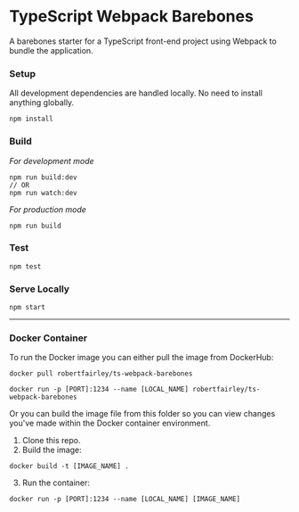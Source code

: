 # TypeScript Webpack Barebones

A barebones starter for a TypeScript front-end project using Webpack to bundle the application.

### Setup

All development dependencies are handled locally. No need to install anything globally.

```shell
npm install
```

### Build

*For development mode*
```shell
npm run build:dev
// OR
npm run watch:dev
```

*For production mode*
```shell
npm run build
```

### Test

```shell
npm test
```

### Serve Locally

```shell
npm start
```

---

### Docker Container

To run the Docker image you can either pull the image from DockerHub:
```shell
docker pull robertfairley/ts-webpack-barebones

docker run -p [PORT]:1234 --name [LOCAL_NAME] robertfairley/ts-webpack-barebones
```

Or you can build the image file from this folder so you can view changes you've made
within the Docker container environment.

1. Clone this repo.
2. Build the image:
```shell
docker build -t [IMAGE_NAME] .
```
3. Run the container:
```shell
docker run -p [PORT]:1234 --name [LOCAL_NAME] [IMAGE_NAME]
```
